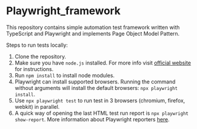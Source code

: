 # Playwright_framework
This repository contains simple automation test framework written with TypeScript and Playwright and implements Page Object Model Pattern.

Steps to run tests locally:
1. Clone the repository.
2. Make sure you have `node.js` installed. For more info visit [official website](https://nodejs.org/en/download) for instructions.
3. Run `npm install` to install node modules.
4. Playwright can install supported browsers. Running the command without arguments will install the default browsers: `npx playwright install`.
5. Use `npx playwright test` to run test in 3 browsers (chromium, firefox, webkit) in parallel.
6. A quick way of opening the last HTML test run report is `npx playwright show-report`. More information about Playwright reporters [here](https://playwright.dev/docs/test-reporters#introduction).

